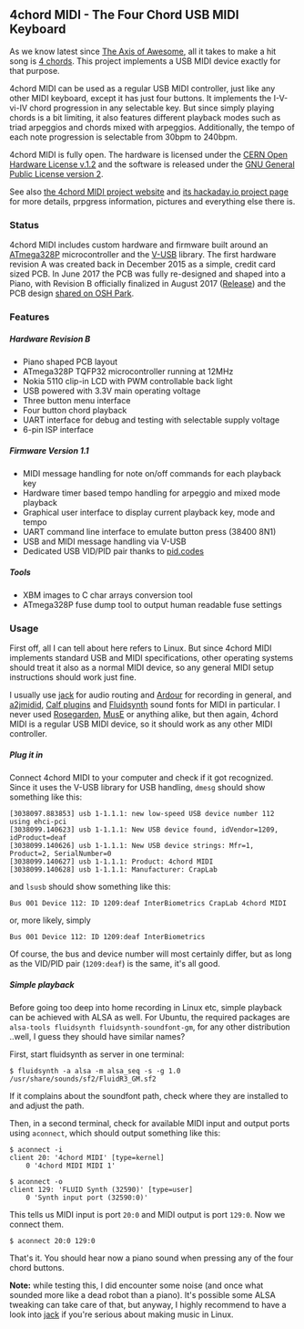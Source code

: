 ## 4chord MIDI - The Four Chord USB MIDI Keyboard

As we know latest since [The Axis of Awesome](https://en.wikipedia.org/wiki/The_Axis_of_Awesome), all it takes to make a hit song is [4 chords](https://www.youtube.com/watch?v=5pidokakU4I).
This project implements a USB MIDI device exactly for that purpose.

4chord MIDI can be used as a regular USB MIDI controller, just like any other MIDI keyboard, except it has just four buttons. It implements the I-V-vi-IV chord progression in any selectable key.
But since simply playing chords is a bit limiting, it also features different playback modes such as triad arpeggios and chords mixed with arpeggios. 
Additionally, the tempo of each note progression is selectable from 30bpm to 240bpm.

4chord MIDI is fully open. The hardware is licensed under the [CERN Open Hardware License v.1.2](http://www.ohwr.org/projects/cernohl/wiki) and the software is released under the [GNU General Public License version 2](http://www.gnu.org/licenses/old-licenses/gpl-2.0.en.html).

See also [the 4chord MIDI project website](http://sgreg.fi/projects/4chord-midi) and [its hackaday.io project page](https://hackaday.io/project/26078-4chord-midi) for more details, prpgress information, pictures and everything else there is.


### Status

4chord MIDI includes custom hardware and firmware built around an [ATmega328P](http://www.atmel.com/devices/atmega328p.aspx) microcontroller and the [V-USB](https://www.obdev.at/products/vusb/index.html) library.
The first hardware revision A was created back in December 2015 as a simple, credit card sized PCB. In June 2017 the PCB was fully re-designed and shaped into a Piano, with Revision B officially finalized in August 2017 ([Release](https://github.com/sgreg/4chord-midi/releases/tag/v1.1-B)) and the PCB design [shared on OSH Park](https://oshpark.com/projects/GbBggrq3).


### Features

##### Hardware Revision B
* Piano shaped PCB layout
* ATmega328P TQFP32 microcontroller running at 12MHz
* Nokia 5110 clip-in LCD with PWM controllable back light
* USB powered with 3.3V main operating voltage
* Three button menu interface
* Four button chord playback
* UART interface for debug and testing with selectable supply voltage
* 6-pin ISP interface


##### Firmware Version 1.1
* MIDI message handling for note on/off commands for each playback key
* Hardware timer based tempo handling for arpeggio and mixed mode playback
* Graphical user interface to display current playback key, mode and tempo
* UART command line interface to emulate button press (38400 8N1)
* USB and MIDI message handling via V-USB
* Dedicated USB VID/PID pair thanks to [pid.codes](http://pid.codes/)

##### Tools
* XBM images to C char arrays conversion tool
* ATmega328P fuse dump tool to output human readable fuse settings


### Usage

First off, all I can tell about here refers to Linux. But since 4chord MIDI implements standard USB and MIDI specifications, other operating systems should treat it also as a normal MIDI device, so any general MIDI setup instructions should work just fine.

I usually use [jack](http://www.jackaudio.org/) for audio routing and [Ardour](http://ardour.org/) for recording in general, and [a2jmidid](http://manual.ardour.org/setting-up-your-system/setting-up-midi/midi-on-linux/), [Calf plugins](http://calf-studio-gear.org/) and [Fluidsynth](http://www.fluidsynth.org/) sound fonts for MIDI in particular. I never used [Rosegarden](http://www.rosegardenmusic.com/), [MusE](http://muse-sequencer.org/) or anything alike, but then again, 4chord MIDI is a regular USB MIDI device, so it should work as any other MIDI controller.

##### Plug it in

Connect 4chord MIDI to your computer and check if it got recognized. Since it uses the V-USB library for USB handling, `dmesg` should show something like this:
```
[3038097.883853] usb 1-1.1.1: new low-speed USB device number 112 using ehci-pci
[3038099.140623] usb 1-1.1.1: New USB device found, idVendor=1209, idProduct=deaf
[3038099.140626] usb 1-1.1.1: New USB device strings: Mfr=1, Product=2, SerialNumber=0
[3038099.140627] usb 1-1.1.1: Product: 4chord MIDI
[3038099.140628] usb 1-1.1.1: Manufacturer: CrapLab
```
and `lsusb` should show something like this:
```
Bus 001 Device 112: ID 1209:deaf InterBiometrics CrapLab 4chord MIDI
```
or, more likely, simply
```
Bus 001 Device 112: ID 1209:deaf InterBiometrics
```
Of course, the bus and device number will most certainly differ, but as long as the VID/PID pair (`1209:deaf`) is the same, it's all good.

##### Simple playback

Before going too deep into home recording in Linux etc, simple playback can be achieved with ALSA as well.
For Ubuntu, the required packages are `alsa-tools fluidsynth fluidsynth-soundfont-gm`, for any other distribution ..well, I guess they should have similar names?

First, start fluidsynth as server in one terminal:

```
$ fluidsynth -a alsa -m alsa_seq -s -g 1.0 /usr/share/sounds/sf2/FluidR3_GM.sf2
```
If it complains about the soundfont path, check where they are installed to and adjust the path.

Then, in a second terminal, check for available MIDI input and output ports using `aconnect`, which should output something like this:

```
$ aconnect -i
client 20: '4chord MIDI' [type=kernel]
    0 '4chord MIDI MIDI 1'

$ aconnect -o
client 129: 'FLUID Synth (32590)' [type=user]
    0 'Synth input port (32590:0)'
```

This tells us MIDI input is port `20:0` and MIDI output is port `129:0`. Now we connect them.

```
$ aconnect 20:0 129:0
```

That's it. You should hear now a piano sound when pressing any of the four chord buttons.


**Note:** while testing this, I did encounter some noise (and once what sounded more like a dead robot than a piano). It's possible some ALSA tweaking can take care of that, but anyway, I highly recommend to have a look into [jack](http://www.jackaudio.org/) if you're serious about making music in Linux.

